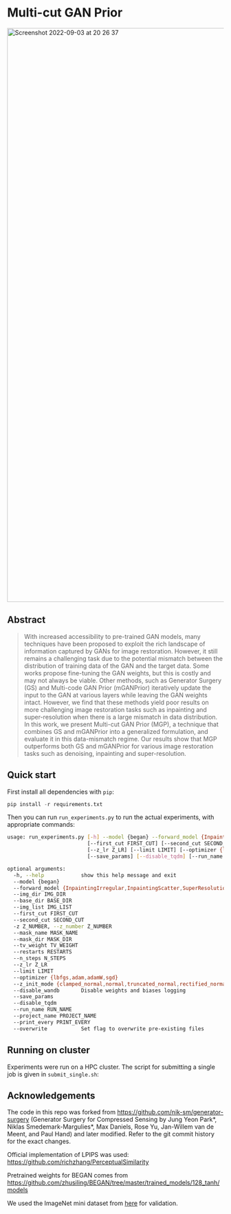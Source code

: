 # Multi-cut GAN Prior

<img width="1335" alt="Screenshot 2022-09-03 at 20 26 37" src="https://user-images.githubusercontent.com/48474650/188285225-c430086e-7f7d-4bf0-af22-2b763b9b42cf.png">

## Abstract
> With increased accessibility to pre-trained GAN models, many techniques have been proposed to exploit the rich landscape of information captured by GANs for image restoration. However, it still remains a challenging task due to the potential mismatch between the distribution of training data of the GAN and the target data. Some works propose fine-tuning the GAN weights, but this is costly and may not always be viable. Other methods, such as Generator Surgery (GS) and Multi-code GAN Prior (mGANPrior) iteratively update the input to the GAN at various layers while leaving the GAN weights intact. However, we find that these methods yield poor results on more challenging image restoration tasks such as inpainting and super-resolution when there is a large mismatch in data distribution. In this work, we present Multi-cut GAN Prior (MGP), a technique that combines GS and mGANPrior into a generalized formulation, and evaluate it in this data-mismatch regime. Our results show that MGP outperforms both GS and mGANPrior for various image restoration tasks such as denoising, inpainting and super-resolution.

## Quick start
First install all dependencies with `pip`:

```python
pip install -r requirements.txt
```

Then you can run `run_experiments.py` to run the actual experiments, with appropriate commands:

```bash
usage: run_experiments.py [-h] --model {began} --forward_model {InpaintingIrregular,InpaintingScatter,SuperResolution,Denoising} [--img_dir IMG_DIR] [--base_dir BASE_DIR] --img_list IMG_LIST
                          [--first_cut FIRST_CUT] [--second_cut SECOND_CUT] [-z Z_NUMBER] [--mask_name MASK_NAME] [--mask_dir MASK_DIR] [--tv_weight TV_WEIGHT] [--restarts RESTARTS] [--n_steps N_STEPS]
                          [--z_lr Z_LR] [--limit LIMIT] [--optimizer {lbfgs,adam,adamW,sgd}] [--z_init_mode {clamped_normal,normal,truncated_normal,rectified_normal,uniform,zero}] [--disable_wandb]
                          [--save_params] [--disable_tqdm] [--run_name RUN_NAME] --project_name PROJECT_NAME [--print_every PRINT_EVERY] [--overwrite]

optional arguments:
  -h, --help            show this help message and exit
  --model {began}
  --forward_model {InpaintingIrregular,InpaintingScatter,SuperResolution,Denoising}
  --img_dir IMG_DIR
  --base_dir BASE_DIR
  --img_list IMG_LIST
  --first_cut FIRST_CUT
  --second_cut SECOND_CUT
  -z Z_NUMBER, --z_number Z_NUMBER
  --mask_name MASK_NAME
  --mask_dir MASK_DIR
  --tv_weight TV_WEIGHT
  --restarts RESTARTS
  --n_steps N_STEPS
  --z_lr Z_LR
  --limit LIMIT
  --optimizer {lbfgs,adam,adamW,sgd}
  --z_init_mode {clamped_normal,normal,truncated_normal,rectified_normal,uniform,zero}
  --disable_wandb       Disable weights and biases logging
  --save_params
  --disable_tqdm
  --run_name RUN_NAME
  --project_name PROJECT_NAME
  --print_every PRINT_EVERY
  --overwrite           Set flag to overwrite pre-existing files

```

## Running on cluster
Experiments were run on a HPC cluster. The script for submitting a single job is given in `submit_single.sh`:

## Acknowledgements
The code in this repo was forked from https://github.com/nik-sm/generator-surgery (Generator Surgery for Compressed Sensing
by Jung Yeon Park\*, Niklas Smedemark-Margulies\*, Max Daniels, Rose Yu, Jan-Willem van de Meent, and Paul Hand) and later modified.
Refer to the git commit history for the exact changes.

Official implementation of LPIPS was used: https://github.com/richzhang/PerceptualSimilarity

Pretrained weights for BEGAN comes from https://github.com/zhusiling/BEGAN/tree/master/trained_models/128_tanh/models

We used the ImageNet mini dataset from [here](https://www.kaggle.com/ifigotin/imagenetmini-1000) for validation.
